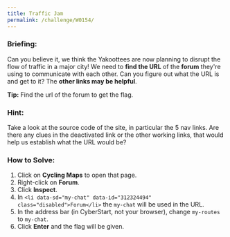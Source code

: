 ```yaml
---
title: Traffic Jam
permalink: /challenge/W0154/
---
```


### Briefing: 
Can you believe it, we think the Yakoottees are now planning to disrupt the flow of traffic in a major city! We need to **find the URL** of the **forum** they're using to communicate with each other. Can you figure out what the URL is and get to it? The **other links may be helpful**.

**Tip:** Find the url of the forum to get the flag.

### Hint: 
Take a look at the source code of the site, in particular the 5 nav links. Are there any clues in the deactivated link or the other working links, that would help us establish what the URL would be?

### How to Solve: 
1. Click on **Cycling Maps** to open that page.
2. Right-click on **Forum**.
3. Click **Inspect**.
4. In `<li data-sd="my-chat" data-id="312324494" class="disabled">Forum</li>` the `my-chat` will be used in the URL.
5. In the address bar (in CyberStart, not your browser), change `my-routes` to `my-chat`.
6. Click **Enter** and the flag will be given.